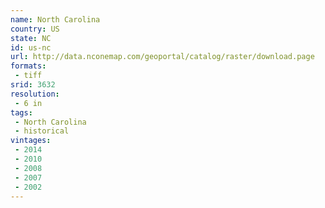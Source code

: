 ```yaml
---
name: North Carolina
country: US
state: NC
id: us-nc
url: http://data.nconemap.com/geoportal/catalog/raster/download.page
formats:
 - tiff
srid: 3632
resolution:
 - 6 in
tags:
 - North Carolina
 - historical
vintages:
 - 2014
 - 2010
 - 2008
 - 2007
 - 2002
---
```

